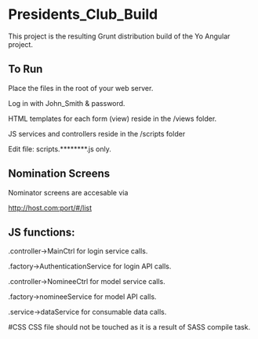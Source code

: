 # Presidents_Club_Build
This project is the resulting Grunt distribution build of the Yo Angular project.

## To Run
Place the files in the root of your web server.

Log in with John_Smith & password.

HTML templates for each form (view) reside in the /views folder.

JS services and controllers reside in the /scripts folder

Edit file: scripts.********.js only.

## Nomination Screens
Nominator screens are accesable via

http://host.com:port/#/list

## JS functions:
.controller->MainCtrl for login service calls.

.factory->AuthenticationService for login API calls.

.controller->NomineeCtrl for model service calls.

.factory->nomineeService for model API calls.

.service->dataService for consumable data calls.

#CSS
CSS file should not be touched as it is a result of SASS compile task.